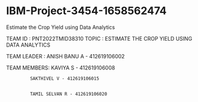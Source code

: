 # IBM-Project-3454-1658562474
Estimate the Crop Yield using Data Analytics

TEAM ID : PNT2022TMID38310
TOPIC   : ESTIMATE THE CROP YIELD USING DATA ANALYTICS

TEAM LEADER : 
             ANISH BANU A - 412619106002
             
             
TEAM MEMBERS:
             KAVIYA S - 412619106008
             
             
             SAKTHIVEL V - 412619106015
             
             
             TAMIL SELVAN R - 412619106020
